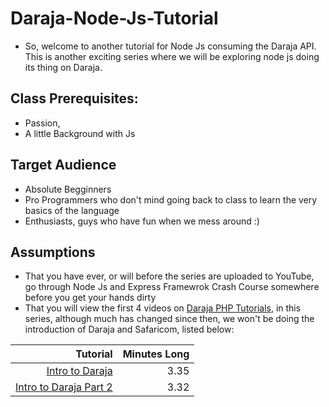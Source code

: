 # Daraja-Node-Js-Tutorial
- So, welcome to another tutorial for Node Js consuming the Daraja API. This is another exciting series where we will be exploring 
node js doing its thing on Daraja.

## Class Prerequisites:
- Passion,
- A little Background with Js

## Target Audience
- Absolute Begginners
- Pro Programmers who don't mind going back to class to learn the very basics of the language
- Enthusiasts, guys who have fun when we mess around :) 

## Assumptions
- That you have ever, or will before the series are uploaded to YouTube, go through Node Js and Express Framewrok Crash Course somewhere
before you get your hands dirty
- That you will view the first 4 videos on [Daraja PHP Tutorials](https://www.youtube.com/playlist?list=PLcKuwRUZRXZL36Lb3e5eryz8K4mmrqgqs), in this series, although much has changed since then, we won't be doing
the introduction of Daraja and Safaricom, listed below:

|  Tutorial                                                                                                            |  Minutes Long   |
| -------------------------------------------------------------------------------------------------------------------:| ---------------:|
| [Intro to Daraja](https://www.youtube.com/watch?v=Xy9qnItAfcU&list=PLcKuwRUZRXZL36Lb3e5eryz8K4mmrqgqs)              | 3.35            |
| [Intro to Daraja Part 2](https://www.youtube.com/watch?v=xelae0kGnho&list=PLcKuwRUZRXZL36Lb3e5eryz8K4mmrqgqs)       | 3.32            |
